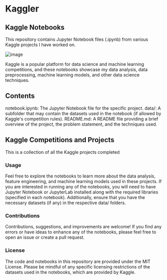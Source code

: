 # Kaggler
## Kaggle Notebooks
This repository contains Jupyter Notebook files (.ipynb) from various Kaggle projects I have worked on. 

<img align='center'>![image](https://github.com/flyfir248/Kaggler/assets/57437701/13672b14-4332-4ba2-808a-309f5703fc6b)</img>



Kaggle is a popular platform for data science and machine learning competitions, and these notebooks showcase my data analysis, data preprocessing, machine learning models, and other data science techniques.

## Contents
notebook.ipynb: The Jupyter Notebook file for the specific project.
data/: A subfolder that may contain the datasets used in the notebook (if allowed by Kaggle's competition rules).
README.md: A README file providing a brief overview of the project, the problem statement, and the techniques used.

## Kaggle Competitions and Projects
This is a collection of all the Kaggle projects  completed

### Usage
Feel free to explore the notebooks to learn more about the data analysis, feature engineering, and machine learning models used in these projects. If you are interested in running any of the notebooks, you will need to have Jupyter Notebook or JupyterLab installed along with the required libraries (specified in each notebook). Additionally, ensure that you have the necessary datasets (if any) in the respective data/ folders.

### Contributions
Contributions, suggestions, and improvements are welcome! If you find any errors or have ideas to enhance any of the notebooks, please feel free to open an issue or create a pull request.

### License
The code and notebooks in this repository are provided under the MIT License. Please be mindful of any specific licensing restrictions of the datasets used in the notebooks, which are provided by Kaggle.
